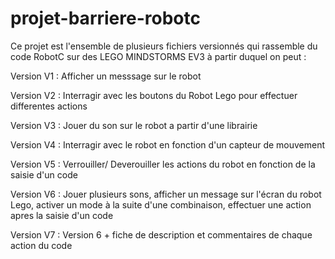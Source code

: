 # projet-barriere-robotc
Ce projet est l'ensemble de plusieurs fichiers versionnés qui rassemble du code RobotC sur des LEGO MINDSTORMS EV3
à partir duquel on peut : 

Version V1 : Afficher un messsage sur le robot 

Version V2 : Interragir avec les boutons du Robot Lego pour effectuer differentes actions 

Version V3 : Jouer du son sur le robot a partir d'une librairie

Version V4 : Interragir avec le robot en fonction d'un capteur de mouvement

Version V5 : Verrouiller/ Deverouiller les actions du robot en fonction de la saisie d'un code

Version V6 : Jouer plusieurs sons, afficher un message sur l'écran du robot Lego,
	           activer un mode à la suite d'une combinaison, effectuer une action apres la saisie d'un code

Version V7 : Version 6 + fiche de description et commentaires de chaque action du code
